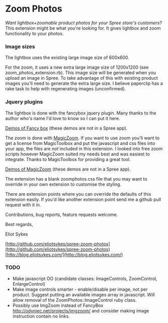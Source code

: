 # Zoom Photos #
_Want lightbox+zoomable product photos for your Spree store's customers?_  
This extension might be what you're looking for.  It gives lightbox and zoom
functionality to your photos.

### Image sizes ###
The lightbox uses the existing large image size of 600x600.

For the zoom, it uses a new extra large image size of 1200x1200
(see zoom_photos_extension.rb).  This image size will be generated when you
upload an image in Spree.  To take advantage of this with existing product
images you'll need to generate the extra large size.  I believe paperclip has a
rake task to help with regenerating images (unconfirmed).

### Jquery plugins ###
The lightbox is done with the fancybox jquery plugin.  Many thanks to the author
who's name I'd love to know so I can put it here.

[Demos of Fancy box](http://fancybox.net/example)
(these demos are not in a Spree app).

The zoom is done with [MagicZoom](http://www.magictoolbox.com/magiczoom/).  If you
want to use zoom you'll want to get a license from MagicToolbox and put the javascript and css
files into your app, the files are *not* included in this extension. I looked
into free zoom scripts however MagicZoom suited my needs best and was easiest to integrate.
Thanks to MagicToolbox for providing a great tool.

[Demos of MagicZoom](http://www.magictoolbox.com/magiczoom_examples/)
(these demos are not in a Spree app).

The extension has a blank zoomphotos.css file that you may want to override in
your own extension to customise the styling.

There are extension points where you can override the defaults of this extension easily.
If you'd like another extension point send me a github pull request with it in.

Contributions, bug reports, feature requests welcome.

Best regards,

Eliot Sykes

[http://github.com/eliotsykes/spree-zoom-photos](http://github.com/eliotsykes/spree-zoom-photos)   
[http://blog.eliotsykes.com/](http://blog.eliotsykes.com/)

### TODO ###

*   Make javascript OO (candidate classes: ImageControls, ZoomControl, EnlargeControl)
*   Make image controls smarter - enable/disable per image, not per product.  Suggest
    putting an available images array in javascript.  Will allow removal of the
    ZoomPhotos::ImageControl ruby class.
*   Possibly use ImgZoom instead of FancyBox http://odyniec.net/projects/imgzoom/ and
    consider making image instruction contain no links.

